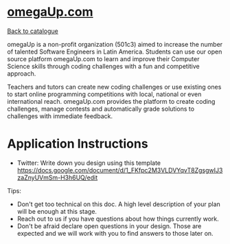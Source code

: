 
# [omegaUp.com](https://omegaup.org/)

[Back to catalogue](../README.md#omegaupcom)

omegaUp is a non-profit organization (501c3) aimed to increase the number of talented Software Engineers in Latin America. Students can use our open source platform omegaUp.com to learn and improve their Computer Science skills through coding challenges with a fun and competitive approach.

Teachers and tutors can create new coding challenges or use existing ones to start online programming competitions with local, national or even international reach. omegaUp.com provides the platform to create coding challenges, manage contests and automatically grade solutions to challenges with immediate feedback.

# Application Instructions

* Twitter: Write down you design using this template https://docs.google.com/document/d/1_FKfpc2M3VLDVYqvT8ZgsgwIJ3zaZnyUVmSm-H3h6UQ/edit

Tips:
* Don't get too technical on this doc. A high level description of your plan will be enough at this stage.
* Reach out to us if you have questions about how things currently work.
* Don't be afraid declare open questions in your design. Those are expected and we will work with you to find answers to those later on.